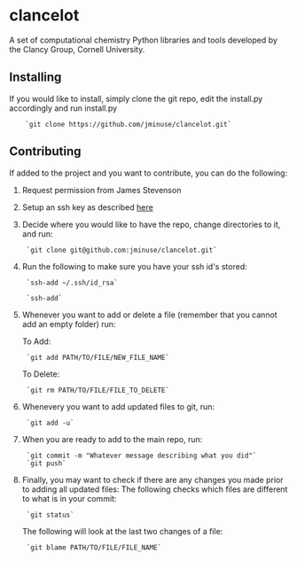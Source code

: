# clancelot
A set of computational chemistry Python libraries and tools developed by the Clancy Group, Cornell University.

## Installing
If you would like to install, simply clone the git repo, edit the install.py accordingly and run install.py

		`git clone https://github.com/jminuse/clancelot.git`

## Contributing
If added to the project and you want to contribute, you can do the following:

1. Request permission from James Stevenson
2. Setup an ssh key as described [here](https://help.github.com/articles/generating-ssh-keys/)
3. Decide where you would like to have the repo, change directories to it, and run:

		`git clone git@github.com:jminuse/clancelot.git`
4. Run the following to make sure you have your ssh id's stored:

		`ssh-add ~/.ssh/id_rsa`

		`ssh-add`
5. Whenever you want to add or delete a file (remember that you cannot add an empty folder) run:

	To Add:

		`git add PATH/TO/FILE/NEW_FILE_NAME`
	To Delete:

		`git rm PATH/TO/FILE/FILE_TO_DELETE`
6. Whenevery you want to add updated files to git, run:

		`git add -u`
7. When you are ready to add to the main repo, run:

		`git commit -m "Whatever message describing what you did"`
		`git push`
8. Finally, you may want to check if there are any changes you made prior to adding all updated files:
	The following checks which files are different to what is in your commit:
	
		`git status`
	The following will look at the last two changes of a file:
	
		`git blame PATH/TO/FILE/FILE_NAME`

